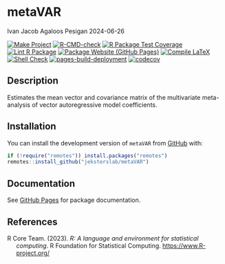 metaVAR
================
Ivan Jacob Agaloos Pesigan
2024-06-26

<!-- README.md is generated from README.Rmd. Please edit that file -->
<!-- badges: start -->

[![Make
Project](https://github.com/jeksterslab/metaVAR/actions/workflows/make.yml/badge.svg)](https://github.com/jeksterslab/metaVAR/actions/workflows/make.yml)
[![R-CMD-check](https://github.com/jeksterslab/metaVAR/actions/workflows/check-full.yml/badge.svg)](https://github.com/jeksterslab/metaVAR/actions/workflows/check-full.yml)
[![R Package Test
Coverage](https://github.com/jeksterslab/metaVAR/actions/workflows/test-coverage.yml/badge.svg)](https://github.com/jeksterslab/metaVAR/actions/workflows/test-coverage.yml)
[![Lint R
Package](https://github.com/jeksterslab/metaVAR/actions/workflows/lint.yml/badge.svg)](https://github.com/jeksterslab/metaVAR/actions/workflows/lint.yml)
[![Package Website (GitHub
Pages)](https://github.com/jeksterslab/metaVAR/actions/workflows/pkgdown-gh-pages.yml/badge.svg)](https://github.com/jeksterslab/metaVAR/actions/workflows/pkgdown-gh-pages.yml)
[![Compile
LaTeX](https://github.com/jeksterslab/metaVAR/actions/workflows/latex.yml/badge.svg)](https://github.com/jeksterslab/metaVAR/actions/workflows/latex.yml)
[![Shell
Check](https://github.com/jeksterslab/metaVAR/actions/workflows/shellcheck.yml/badge.svg)](https://github.com/jeksterslab/metaVAR/actions/workflows/shellcheck.yml)
[![pages-build-deployment](https://github.com/jeksterslab/metaVAR/actions/workflows/pages/pages-build-deployment/badge.svg)](https://github.com/jeksterslab/metaVAR/actions/workflows/pages/pages-build-deployment)
[![codecov](https://codecov.io/gh/jeksterslab/metaVAR/branch/main/graph/badge.svg?token=KVLUET3DJ6)](https://codecov.io/gh/jeksterslab/metaVAR)
<!-- badges: end -->

## Description

Estimates the mean vector and covariance matrix of the multivariate
meta-analysis of vector autoregressive model coefficients.

## Installation

You can install the development version of `metaVAR` from
[GitHub](https://github.com/jeksterslab/metaVAR) with:

``` r
if (!require("remotes")) install.packages("remotes")
remotes::install_github("jeksterslab/metaVAR")
```

## Documentation

See [GitHub Pages](https://jeksterslab.github.io/metaVAR/index.html) for
package documentation.

## References

<div id="refs" class="references csl-bib-body hanging-indent"
entry-spacing="0" line-spacing="2">

<div id="ref-RCoreTeam-2023" class="csl-entry">

R Core Team. (2023). *R: A language and environment for statistical
computing*. R Foundation for Statistical Computing.
<https://www.R-project.org/>

</div>

</div>
